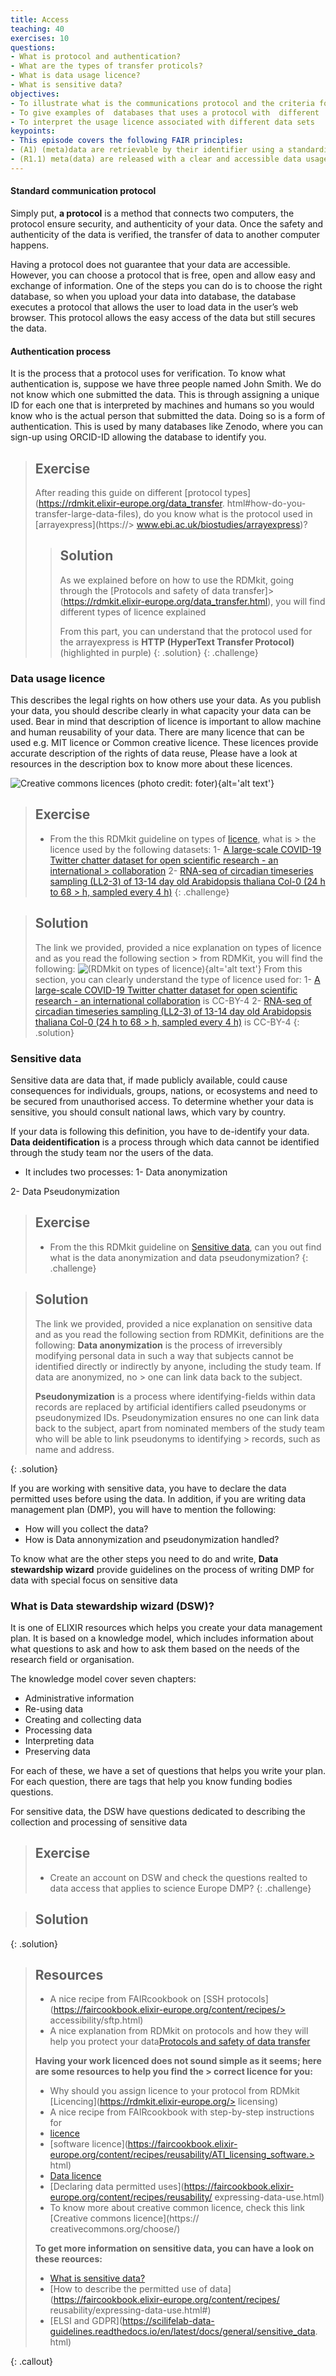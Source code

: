 ```yaml
---
title: Access
teaching: 40
exercises: 10
questions:
- What is protocol and authentication?
- What are the types of transfer proticols?
- What is data usage licence?
- What is sensitive data?
objectives:
- To illustrate what is the communications protocol and the criteria for open and free protocol
- To give examples of  databases that uses a protocol with  different  authentication process 
- To interpret the usage licence associated with different data sets
keypoints:
- This episode covers the following FAIR principles:
- (A1) (meta)data are retrievable by their identifier using a standardised communications protocol
- (R1.1) meta(data) are released with a clear and accessible data usage licence
--- 
```

#### Standard communication protocol
Simply put, **a protocol** is a method that connects two computers, the protocol ensure security, and authenticity of your data. Once the safety and authenticity of the data is verified, the transfer of data to another computer happens.

Having a protocol does not guarantee that your data are accessible. However, you can choose a protocol that is free, open and allow easy and exchange of information. One of the steps you can do is to choose the right database, so when you upload your data into database, the database executes a protocol that allows the user to  load data in the user’s web browser. This protocol allows the easy access of the data but still secures the data. 
#### Authentication process
It is the process that a protocol uses for verification. To know what authentication is, suppose we have three people named John Smith. We do not know which one submitted the data. This is through assigning a unique ID for each one that is interpreted by machines and humans so you would know who is the actual person that submitted the data. Doing so is a form of authentication. This is used by many databases like Zenodo, where you can sign-up using ORCID-ID allowing the database to identify you.

> ## Exercise
> After reading this guide on different [protocol types](https://rdmkit.elixir-europe.org/data_transfer.
> html#how-do-you-transfer-large-data-files), do you know what is the protocol used in [arrayexpress](https://> www.ebi.ac.uk/biostudies/arrayexpress)?
>> ## Solution
>> As we explained before on how to use the RDMkit, going through the [Protocols and safety of data transfer]> (https://rdmkit.elixir-europe.org/data_transfer.html), you will find different types of licence explained
>> 
>> From this part, you can understand that the protocol used for the arrayexpress is **HTTP (HyperText Transfer Protocol)** (highlighted in purple)
> {: .solution}
{: .challenge}

### Data usage licence
This describes the legal rights on how others use your data. As you publish your data, you should describe clearly in what capacity your data can be used. Bear in mind that description of licence is important to allow machine and human reusability of your data. There are many licence that can be used e.g. MIT licence or Common creative licence. These licences provide accurate description of the rights of data reuse, Please have a look at resources in the description box to know more about these licences. 

![Creative commons licences (photo credit: foter)](../fig/cc.jpg){alt='alt text'}


> ## Exercise
> - From the this RDMkit guideline on types of [licence](https://rdmkit.elixir-europe.org/licensing), what is > the licence used by the following datasets:
> 1- [A large-scale COVID-19 Twitter chatter dataset for open scientific research - an international > collaboration](https://zenodo.org/record/7368547#.Y4TjT3bP02w)
> 2- [RNA-seq of circadian timeseries sampling (LL2-3) of 13-14 day old Arabidopsis thaliana Col-0 (24 h to 68 > h, sampled every 4 h)](https://www.ebi.ac.uk/biostudies/arrayexpress/studies/E-MTAB-7933)
{: .challenge}

> ## Solution
> The link we provided, provided a nice explanation on types of licence and as you read the following section > from RDMKit, you will find the following:
> ![(RDMkit on types of licence)](fig/img41.png){alt='alt text'}
> From this section, you can clearly understand the type of licence used for:
> 1- [A large-scale COVID-19 Twitter chatter dataset for open scientific research - an international 
> collaboration](https://zenodo.org/record/7368547#.Y4TjT3bP02w) is CC-BY-4
> 2- [RNA-seq of circadian timeseries sampling (LL2-3) of 13-14 day old Arabidopsis thaliana Col-0 (24 h to 68 > h, sampled every 4 h)](https://www.ebi.ac.uk/biostudies/arrayexpress/studies/E-MTAB-7933) is CC-BY-4
{: .solution}


### Sensitive data 
Sensitive data are data that, if made publicly available, could cause consequences for individuals, groups, nations, or ecosystems and need to be secured from unauthorised access. To determine whether your data is sensitive, you should consult national laws, which vary by country.

If your data is following this definition, you have to de-identify your data. **Data deidentification** is a process through which data cannot be identified through the study team nor the users of the data.

- It includes two processes:
1- Data anonymization

2- Data Pseudonymization

> ## Exercise
> - From the this RDMkit guideline on [Sensitive data](https://rdmkit.elixir-europe.org/sensitive_data), can you out find what is the data anonymization and data pseudonymization?
{: .challenge}

> ## Solution
> The link we provided, provided a nice explanation on sensitive data and as you read the following section 
> from RDMKit, definitions are the following:
> **Data anonymization** is the process of irreversibly modifying personal data in such a way that subjects 
> cannot be identified directly or indirectly by anyone, including the study team. If data are anonymized, no > one can link data back to the subject.
> 
> **Pseudonymization** is a process where identifying-fields within data records are replaced by artificial 
> identifiers called pseudonyms or pseudonymized IDs. Pseudonymization ensures no one can link data back to the subject, apart from nominated members of the study team who will be able to link pseudonyms to identifying > records, such as name and address.
>
>
{: .solution}

If you are working with sensitive data, you have to declare the data permitted uses before using the data. In addition, if you are writing data management plan (DMP), you will have to mention the following:
- How will you collect the data?
- How is Data annonymization and pseudonymization handled?

To know what are the other steps you need to do and write, **Data stewardship wizard** provide guidelines on the process of writing DMP for data with special focus on sensitive data

### What is Data stewardship wizard (DSW)?
It is one of ELIXIR resources which helps you create your data management plan. It is based on a knowledge model, which includes information about what questions to ask and how to ask them based on the needs of the research field or organisation.

The knowledge model cover seven chapters:
- Administrative information
- Re-using data
- Creating and collecting data
- Processing data
- Interpreting data
- Preserving data

For each of these, we have a set of questions that helps you write your plan. For each question, there are tags that help you know funding bodies questions.

For sensitive data, the DSW have questions dedicated to describing the collection and processing of sensitive data

> ## Exercise
> - Create an account on DSW and check the questions realted to data access that applies to science Europe DMP?
{: .challenge}

> ## Solution
> 
>
>
{: .solution}



> ## Resources
> - A nice recipe from FAIRcookbook on [SSH protocols](https://faircookbook.elixir-europe.org/content/recipes/> accessibility/sftp.html)
> - A nice explanation from RDMkit on protocols and how they will help you protect your data[Protocols and 
> safety of data transfer](https://rdmkit.elixir-europe.org/data_transfer.html)
> 
> **Having your work licenced does not sound simple as it seems; here are some resources to help you find the > correct licence for you:**
> 
> - Why should you assign licence to your protocol from RDMkit [Licencing](https://rdmkit.elixir-europe.org/> licensing)
> - A nice recipe from FAIRcookbook with step-by-step instructions for 
> - [licence](https://faircookbook.elixir-europe.org/content/recipes/reusability/ATI-licensing.html)
> - [software licence](https://faircookbook.elixir-europe.org/content/recipes/reusability/ATI_licensing_software.> html)
> - [Data licence](https://faircookbook.elixir-europe.org/content/recipes/reusability/ATI_licensing_data.html)
> - [Declaring data permitted uses](https://faircookbook.elixir-europe.org/content/recipes/reusability/
> expressing-data-use.html)
> - To know more about creative common licence, check this link [Creative commons licence](https://
> creativecommons.org/choose/)
> 
> **To get more information on sensitive data, you can have a look on these reources:**
> 
> - [What is sensitive data?](https://rdmkit.elixir-europe.org/sensitive_data)
> - [How to describe the permitted use of data](https://faircookbook.elixir-europe.org/content/recipes/
> reusability/expressing-data-use.html#)
> - [ELSI and GDPR](https://scilifelab-data-guidelines.readthedocs.io/en/latest/docs/general/sensitive_data.
> html)
> 
{: .callout}
